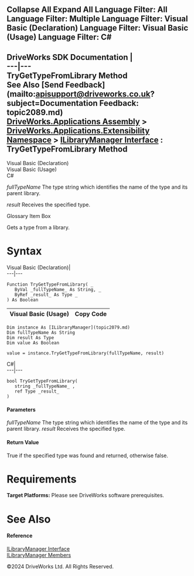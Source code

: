        

 Collapse All Expand All  Language Filter: All  Language Filter: Multiple  Language Filter: Visual Basic (Declaration) Language Filter: Visual Basic (Usage) Language Filter: C#  
---  
DriveWorks SDK Documentation  |   
---|---  
TryGetTypeFromLibrary Method   
See Also [Send Feedback](mailto:apisupport@driveworks.co.uk?subject=Documentation Feedback: topic2089.md)  
[DriveWorks.Applications Assembly](topic13.md) > [DriveWorks.Applications.Extensibility Namespace](topic1995.md) > [ILibraryManager Interface](topic2079.md) : TryGetTypeFromLibrary Method  
---  
  
Visual Basic (Declaration)    
Visual Basic (Usage)    
C# 

_fullTypeName_
    The type string which identifies the name of the type and its parent library.

_result_
    Receives the specified type.

Glossary Item Box

Gets a type from a library. 

# Syntax

Visual Basic (Declaration)|   
---|---  
      
    
    Function TryGetTypeFromLibrary( _
       ByVal _fullTypeName_ As String, _
       ByRef _result_ As Type _
    ) As Boolean  
  
Visual Basic (Usage)| Copy Code  
---|---  
      
    
    Dim instance As [ILibraryManager](topic2079.md)
    Dim fullTypeName As String
    Dim result As Type
    Dim value As Boolean
     
    value = instance.TryGetTypeFromLibrary(fullTypeName, result)  
  
C#|   
---|---  
      
    
    bool TryGetTypeFromLibrary( 
       string _fullTypeName_ ,
       ref Type _result_
    )  
  
#### Parameters

 _fullTypeName_
    The type string which identifies the name of the type and its parent library.
_result_
    Receives the specified type.

#### Return Value

True if the specified type was found and returned, otherwise false.

# Requirements

**Target Platforms:** Please see DriveWorks software prerequisites.

# See Also

#### Reference

[ILibraryManager Interface](topic2079.md)   
[ILibraryManager Members](topic2080.md)

©2024 DriveWorks Ltd. All Rights Reserved.
